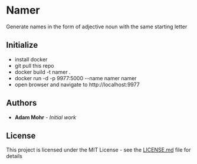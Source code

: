 # Namer

Generate names in the form of adjective noun with the same starting letter

## Initialize

* install docker
* git pull this repo
* docker build -t namer .
* docker run -d -p 9977:5000 --name namer namer
* open browser and navigate to http://localhost:9977

## Authors

* **Adam Mohr** - *Initial work*

## License

This project is licensed under the MIT License - see the [LICENSE.md](LICENSE.md) file for details
